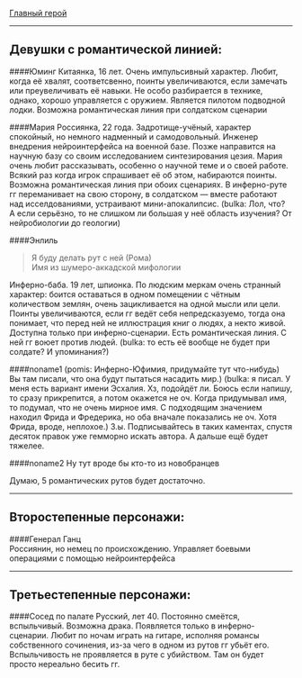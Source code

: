 [Главный герой](Главный%20герой.md)
***
## Девушки с романтической линией:

####Юминг
Китаянка, 16 лет. Очень импульсивный характер. Любит, когда её хвалят, соответсвенно, поинты увеличиваются, если замечать или преувеличивать её навыки. Не особо разбирается в технике, однако, хорошо управляется с оружием. Является пилотом подводной лодки. Возможна романтическая линия при солдатском сценарии

####Мария
Россиянка, 22 года. Задротище-учёный, характер спокойный, но немного надменный и самодовольный. Инженер внедрения нейроинтерфейса на военной базе. Позже направится на научную базу со своим исследованием синтезирования цезия. Мария очень любит рассказывать, особенно о научной теме и о своей работе. Всякий раз когда игрок спрашивает её об этом, набираются поинты. Возможна романтическая линия при обоих сценариях. В инферно-руте гг переманивает на свою сторону, в солдатском — вместе работают над исселдованиями, устраивают мини-апокалипсис. 
(bulka: Лол, что? А если серьёзно, то не слишком ли большая у неё область изучения? От нейробиологии до геологии)

####Энлиль
>Я буду делать рут с ней (Рома)    
>Имя из шумеро-аккадской мифологии  
 
Инферно-баба. 19 лет, шпионка. По людским меркам очень странный характер: боится оставаться в одном помещении с чётным количеством землян, очень зацикливается на одной мысли или цели. Поинты увеличиваются, если гг ведёт себя непредсказуемо, тогда она понимает, что перед ней не иллюстрация книг о людях, а некто живой. Доступна только при инферно-сценарии. Есть романтическая линия. С ней гг воюет против людей. 
(bulka: то есть её вообще не будет при солдате? И упоминания?)

####noname1
(pomis: Инферно-Юфимия, придумайте тут что-нибудь) Вы там писали, что она будут пытаться насадить мир.)
(bulka: я писал. У меня есть вариант имени Эсхалия. Хз, подойдёт ли. Боюсь если напишу, то сразу прикрепится, а потом окажется не оч. Когда придумывал имя, то подумал, что не очень мирное имя. С подходящим значением находил Фрида и Фредерика, но оба вначале показались не оч. Хотя Фрида, вроде, неплохое.) 
З.ы. Подписывайтесь в таких каментах, спустя десяток правок уже гемморно искать автора. А дальше ещё будет тяжелее.

####noname2
Ну тут вроде бы кто-то из новобранцев  

Думаю, 5 романтических рутов будет достаточно.

***
## Второстепенные персонажи:

####Генерал Ганц   
Россиянин, но немец по происхождению. Управляет боевыми операциями с помощью нейроинтерфейса
***
## Третьестепенные персонажи:

####Сосед по палате
Русский, лет 40. Постоянно смеётся, вспыльчивый. Возможна драка. Появляется только в инферно-сценарии. Любит по ночам играть на гитаре, исполняя романсы собственного сочинения, из-за чего в одном из рутов гг убьёт его. Вспыльчивость не проявляется в руте с убийством. Там он будет просто нереально бесить гг.